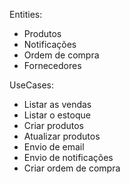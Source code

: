 Entities:
- Produtos
- Notificações
- Ordem de compra
- Fornecedores

UseCases:
- Listar as vendas
- Listar o estoque
- Criar produtos
- Atualizar produtos
- Envio de email
- Envio de notificações
- Criar ordem de compra
